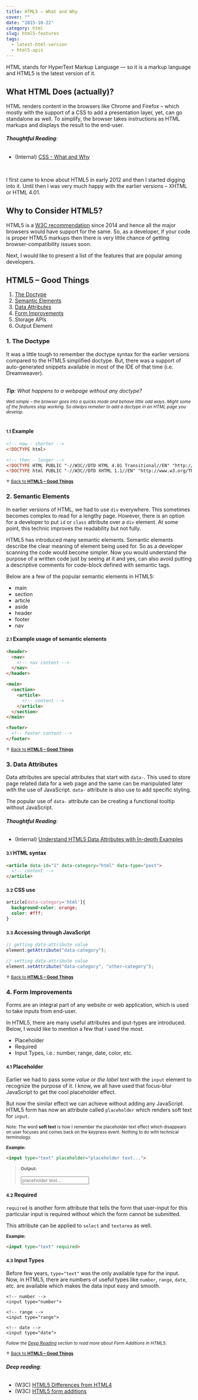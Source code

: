 ```yaml
---
title: HTML5 — What and Why
cover: ""
date: "2015-10-22"
category: html
slug: html5-features
tags:
  - latest-html-version
  - html5-apis 
---
```

HTML stands for HyperText Markup Language — so it is a markup language and HTML5 is the latest version of it.

## What HTML Does (actually)?
HTML renders content in the browsers like Chrome and Firefox – which mostly with the support of a CSS to add a presentation layer, yet, can go standalone as well. To simplify, the browser takes instructions as HTML markups and displays the result to the end-user.

###### **Thoughtful Reading**: 
* (Internal) <a href="#" target="_blank">CSS - What and Why</a>

<br>

I first came to know about HTML5 in early 2012 and then I started digging into it. Until then I was very much happy with the earlier versions – XHTML or HTML 4.01.

## Why to Consider HTML5?
HTML5 is a <a href="//www.w3.org/blog/news/archives/4167#:~:text=The%20HTML%20Working%20Group%20today,of%20the%20Open%20Web%20Platform." target="_blank">W3C recommendation</a> since 2014 and hence all the major browsers would have support for the same. So, as a developer, if your code is proper HTML5 markups then there is very little chance of getting browser-compatibility issues soon.

Next, I would like to present a list of the features that are popular among developers.

## HTML5 – Good Things
1. [The Doctype](#1-the-doctype)
2. [Semantic Elements](#2-semantic-elements)
3. [Data Attributes](#3-data-attributes)
4. [Form Improvements](#4-form-attributes)
5. Storage APIs
6. Output Element

### 1. The Doctype
It was a little tough to remember the doctype syntax for the earlier versions compared to the HTML5 simplified doctype. But, there was a support of auto-generated snippets available in most of the IDE of that time (i.e. Dreamweaver).

<br>
<em>
<strong>Tip</strong>: What happens to a webpage without any doctype?
<br>

<small>Well simple – the browser goes into a quicks mode and behave little odd ways. Might some of the features stop working. So always remeber to add a doctype in an HTML page you develop.</em></small> 
<br>
<br>

#### <small>1.1</small> Example
```html
<!-- now - shorter -->
<!DOCTYPE html>

<!-- then - longer -->
<!DOCTYPE HTML PUBLIC "-//W3C//DTD HTML 4.01 Transitional//EN" "http://www.w3.org/TR/html4/loose.dtd">
<!DOCTYPE html PUBLIC "-//W3C//DTD XHTML 1.1//EN" "http://www.w3.org/TR/xhtml11/DTD/xhtml11.dtd">
```
<small>&#8593; [Back to **HTML5 – Good Things**](#html5--good-things)</small>


### 2. Semantic Elements
In earlier versions of HTML, we had to use `div` everywhere. This sometimes becomes complex to read for a lengthy page. However, there is an option for a developer to put `id` or `class` attribute over a `div` element. At some point, this technic improves the readability but not fully.

HTML5 has introduced many semantic elements. Semantic elements describe the clear meaning of element being used for. So as a developer scanning the code would become simpler. Now you would understand the purpose of a written code just by seeing at it and yes, can also avoid putting a descriptive comments for code-block defined with semantic tags.

Below are a few of the popular semantic elements in HTML5:

* main
* section
* article
* aside
* header
* footer
* nav

#### <small>2.1</small> Example usage of semantic elements
```html
<header>
  <nav>
    <!-- nav content -->
  </nav>
</header>

<main>
  <section>
    <article>
      <!-- content -->
    </article>
  </section>
</main>

<footer>
  <!-- footer content -->
</footer>
```
<small>&#8593; [Back to **HTML5 – Good Things**](#html5--good-things)</small>


### 3. Data Attributes
Data attributes are special attributes that start with `data-`. This used to store page related data for a web page and the same can be manipulated later with the use of JavaScript. `data-` attribute is also use to add specific styling.

The popular use of `data-` attribute can be creating a functional tooltip without JavaScript.

###### **Thoughtful Reading**: 
* (Internal) <a href="#" target="_blank">Understand HTML5 Data Attributes with In-depth Examples</a>

#### <small>3.1</small> HTML syntax 
```html
<article data-id="1" data-category="html" data-type="post">
  <!-- content -->
</article>
```

#### <small>3.2</small> CSS use
```css
article[data-category='html']{
  background-color: orange;
  color: #fff;
}
```

#### <small>3.3</small> Accessing through JavaScript
```javascript
// getting data-attribute value
element.getAttribute("data-category");

// setting data-attribute value
element.setAttribute("data-category", "other-category");
```
<small>&#8593; [Back to **HTML5 – Good Things**](#html5--good-things)</small>


### 4. Form Improvements
Forms are an integral part of any website or web application, which is used to take inputs from end-user.

In HTML5, there are many useful attributes and iput-types are introduced. Below, I would like to mention a few that I used the most.

* Placeholder
* Required
* Input Types, i.e.: number, range, date, color, etc.

#### <small>4.1</small> Placeholder
Earlier we had to pass some <em>value</em> or <em>the label text</em> with the `input` element to recognize the purpose of it. I know, we all have used that focus-blur  JavaScript to get the cool placeholder effect.

But now the similar effect we can achieve without adding any JavaScript. HTML5 form has now an attribute called `placeholder` which renders soft text for `input`.

<small>Note: The word **soft text** is how I remember the placeholder text effect which disappears on user focuses and comes back on the keypress event. Nothing to do with technical terminology.</small>

<small>**Example:**</small>
```html
<input type="text" placeholder="placeholder text...">
```
<blockquote>

<small>**Output:**</small>

<input type="text" placeholder="placeholder text...">

</blockquote>

#### <small>4.2</small> Required
`required` is another form attribute that tells the form that user-input for this particular input is required without which the form cannot be submitted. 

This attribute can be applied to `select` and `textarea` as well.

<small>**Example:**</small>

```html
<input type="text" required>

```

#### <small>4.3</small> Input Types
Before few years, `type="text"` was the only available type for the input. Now, in HTML5, there are numbers of useful types like `number`, `range`, `date`, etc. are available which makes the data input easy and smooth.

```
<!-- number -->
<input type="number">

<!-- range -->
<input type="range">

<!-- date -->
<input type="date">
```

*<small>Follow the [Deep Reading](#deep-reading) section to read more about Form Additions in HTML5.</small>*

<small>&#8593; [Back to **HTML5 – Good Things**](#html5--good-things)</small>


###### **Deep reading**:
* (W3C) <a href="//www.w3.org/TR/html5-diff/" target="_blank">HTML5 Differences from HTML4</a>
* (W3C) <a href="////www.w3.org/wiki/HTML5_form_additions?source=post_page---------------------------" target="_blank">HTML5 form additions</a>


